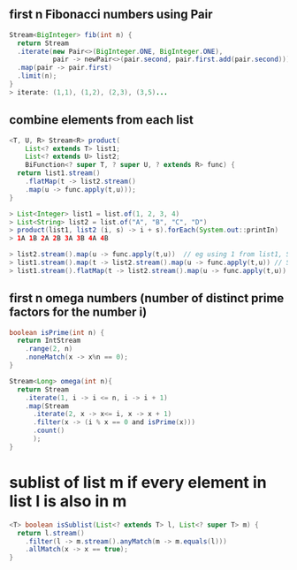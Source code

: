 ## first n Fibonacci numbers using Pair
```Java
Stream<BigInteger> fib(int n) {
  return Stream
  .iterate(new Pair<>(BigInteger.ONE, BigInteger.ONE),
           pair -> newPair<>(pair.second, pair.first.add(pair.second)))
  .map(pair -> pair.first)
  .limit(n);
}
> iterate: (1,1), (1,2), (2,3), (3,5)...
```

## combine elements from each list
```Java
<T, U, R> Stream<R> product(
    List<? extends T> list1;
    List<? extends U> list2;
    BiFunction<? super T, ? super U, ? extends R> func) {
  return list1.stream()
    .flatMap(t -> list2.stream()
    .map(u -> func.apply(t,u)));
}

> List<Integer> list1 = list.of(1, 2, 3, 4)
> List<String> list2 = list.of("A", "B", "C", "D")
> product(list1, list2 (i, s) -> i + s).forEach(System.out::printIn)
> 1A 1B 2A 2B 3A 3B 4A 4B

> list2.stream().map(u -> func.apply(t,u))  // eg using 1 from list1, Stream.of(1A, 1B)
> list1.stream().map(t -> list2.stream().map(u -> func.apply(t,u)) // Stream.of([1A, 1B], [2A, 2B], [3A, 3B], [4A, 4B])
> list1.stream().flatMap(t -> list2.stream().map(u -> func.apply(t,u)) // Stream.of(1A, 1B, 2A, 2B, 3A, 3B, 4A, 4B)
```

## first n omega numbers (number of distinct prime factors for the number i)
```Java
boolean isPrime(int n) {
  return IntStream
    .range(2, n)
    .noneMatch(x -> x%n == 0);
}

Stream<Long> omega(int n){
  return Stream
    .iterate(1, i -> i <= n, i -> i + 1)
    .map(Stream
      .iterate(2, x -> x<= i, x -> x + 1)
      .filter(x -> (i % x == 0 and isPrime(x)))
      .count()
      );
} 
```

# sublist of list m if every element in list l is also in m 
```Java
<T> boolean isSublist(List<? extends T> l, List<? super T> m) {
  return l.stream()
    .filter(l -> m.stream().anyMatch(m -> m.equals(l)))
    .allMatch(x -> x == true);
}
```





















  
